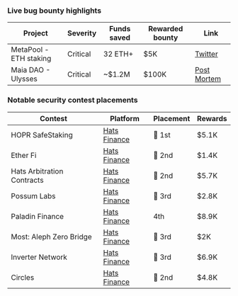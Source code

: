 ### Live bug bounty highlights
| Project | Severity | Funds saved | Rewarded bounty | Link |
|-|-|-|-|-|
| MetaPool - ETH  staking |Critical | 32 ETH+ | $5K | [Twitter](https://x.com/meta_pool/status/1743360437134016892) |
| Maia DAO - Ulysses |  Critical | ~$1.2M | $100K | [Post Mortem](https://medium.com/@maiaDAO/post-mortem-sept-2024-05346c69b756)

### Notable security contest placements
| Contest | Platform | Placement | Rewards |
|-|-|-|-|
| HOPR SafeStaking | [Hats Finance](https://hats.finance/) | 🥇 1st | $5.1K | 
| Ether Fi | [Hats Finance](https://hats.finance/) | 🥈 2nd | $1.4K | 
| Hats Arbitration Contracts | [Hats Finance](https://hats.finance/) | 🥈 2nd | $5.7K | 
| Possum Labs | [Hats Finance](https://hats.finance/) | 🥉 3rd | $2.8K | 
| Paladin Finance | [Hats Finance](https://hats.finance/) | 4th | $8.9K | 
| Most: Aleph Zero Bridge | [Hats Finance](https://hats.finance/) | 🥉 3rd | $2K |
| Inverter Network | [Hats Finance](https://hats.finance/) | 🥉 3rd | $6.9K |
| Circles | [Hats Finance](https://hats.finance/) | 🥈 2nd | $4.8K 

<!---
0xfuje/0xfuje is a ✨ special ✨ repository because its `README.md` (this file) appears on your GitHub profile.
You can click the Preview link to take a look at your changes.
--->
